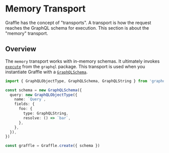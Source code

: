 # Memory Transport

Graffle has the concept of "transports". A transport is how the request reaches the GraphQL schema for execution. This section is about the "memory" transport.

<!--@include: @/guides/_example_links/transport-memory.md-->

## Overview

The `memory` transport works with in-memory schemas. It ultimately invokes [`execute`](https://graphql.org/graphql-js/execution/) from the `graphql` package. This transport is used when you instantiate Graffle with a [`GraphQLSchema`](https://graphql.org/graphql-js/type/#schema).

```ts
import { GraphQLObjectType, GraphQLSchema, GraphQLString } from 'graphql'

const schema = new GraphQLSchema({
  query: new GraphQLObjectType({
    name: `Query`,
    fields: {
      foo: {
        type: GraphQLString,
        resolve: () => `bar`,
      },
    },
  }),
})

const graffle = Graffle.create({ schema })
```

